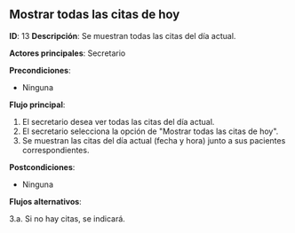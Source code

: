 ## Mostrar todas las citas de hoy

**ID**: 13
**Descripción**: Se muestran todas las citas del día actual.

**Actores principales**: Secretario

**Precondiciones**:
* Ninguna

**Flujo principal**:
1. El secretario desea ver todas las citas del día actual.
1. El secretario selecciona la opción de "Mostrar todas las citas de hoy".
1. Se muestran las citas del día actual (fecha y hora) junto a sus pacientes correspondientes.

**Postcondiciones**:
* Ninguna

**Flujos alternativos**:

3.a. Si no hay citas, se indicará.
